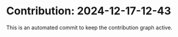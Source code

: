 # Contribution: 2024-12-17-12-43
This is an automated commit to keep the contribution graph active.

